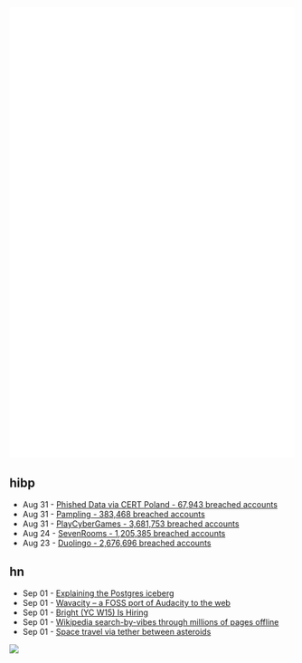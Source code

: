 ![Metrics](https://raw.githubusercontent.com/phixion/phixion/master/metrics.svg)

## hibp

<!--
for https://github.com/phixion/phixion/blob/main/.github/workflows/feeds.yml
-->
<!--START_SECTION:haveibeenpwnd-->
- Aug 31 - [Phished Data via CERT Poland - 67,943 breached accounts](https://haveibeenpwned.com/PwnedWebsites#CERTPolandPhish)
- Aug 31 - [Pampling - 383,468 breached accounts](https://haveibeenpwned.com/PwnedWebsites#Pampling)
- Aug 31 - [PlayCyberGames - 3,681,753 breached accounts](https://haveibeenpwned.com/PwnedWebsites#PlayCyberGames)
- Aug 24 - [SevenRooms - 1,205,385 breached accounts](https://haveibeenpwned.com/PwnedWebsites#SevenRooms)
- Aug 23 - [Duolingo - 2,676,696 breached accounts](https://haveibeenpwned.com/PwnedWebsites#Duolingo)
<!--END_SECTION:haveibeenpwnd-->

## hn

<!--
for https://github.com/phixion/phixion/blob/main/.github/workflows/feeds.yml
-->
<!--START_SECTION:hn-->
- Sep 01 - [Explaining the Postgres iceberg](https://avestura.dev/blog/explaining-the-postgres-meme)
- Sep 01 - [Wavacity – a FOSS port of Audacity to the web](https://wavacity.com/)
- Sep 01 - [Bright (YC W15) Is Hiring](https://www.careersatbright.com/jobs-2/bright-frontend-engineer)
- Sep 01 - [Wikipedia search-by-vibes through millions of pages offline](https://www.leebutterman.com/2023/06/01/offline-realtime-embedding-search.html)
- Sep 01 - [Space travel via tether between asteroids](https://blog.cerowrt.org/post/toutatis/)
<!--END_SECTION:hn-->

<!--
for https://yhype.me
-->
![](https://hit.yhype.me/github/profile?user_id=13013670)
